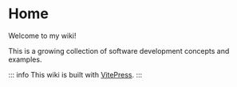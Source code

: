 # Home

Welcome to my wiki!

This is a growing collection of software development concepts and examples.

::: info
This wiki is built with [VitePress](https://vitepress.vuejs.org/).
:::
